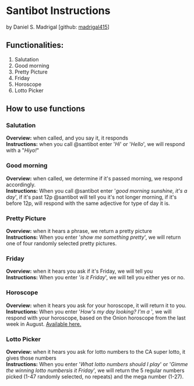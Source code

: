 # Santibot Instructions
by Daniel S. Madrigal [github: [madrigal415](https://github.com/madrigal415)]

## Functionalities:

1. Salutation
2. Good morning
3. Pretty Picture
4. Friday
5. Horoscope
6. Lotto Picker

## How to use functions 

### **Salutation**
**Overview:** when called, and you say it, it responds   
**Instructions:** when you call @santibot enter '_Hi_' or '_Hello_', we will respond with a "_Hiyo!_" 

### **Good morning**
**Overview:** when called, we determine if it's passed morning, we respond accordingly.  
**Instructions:** When you call @santibot enter '_good morning sunshine, it's a <YOU CHOOSE YOUR TYPE OF day> day_', if it's past 12p @santibot will tell you it's not longer morning, if it's before 12p, will respond with the same adjective for type of day it is.

### **Pretty Picture**
**Overview:** when it hears a phrase, we return a pretty picture  
**Instructions:** When you enter '_show me something pretty_', we will return one of four randomly selected pretty pictures.

### **Friday**
**Overview:** when it hears you ask if it's Friday, we will tell you  
**Instructions:** When you enter '_is it Friday_', we will tell you either yes or no.

### **Horoscope**
**Overview:** when it hears you ask for your horoscope, it will return it to you.  
**Instructions:** When you enter '_How's my day looking? I'm a <YOUR HOROSCOPE HERE>_', we will respond with your horoscope, based on the Onion horoscope from the last week in August. [Available here.](http://www.theonion.com/horoscope/your-horoscopes-week-august-30-2016-53753)

### **Lotto Picker**
**Overview:** when it hears you ask for lotto numbers to the CA super lotto, it gives those numbers  
**Instructions:** When you enter '_What lotto numbers should I play_' or '_Gimme the winning lotto numbersis it Friday_', we will return the 5 regular numbers picked (1-47 randomly selected, no repeats) and the mega number (1-27).
